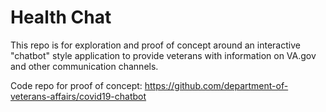 # Health Chat

This repo is for exploration and proof of concept around an interactive "chatbot" style application to provide veterans with information on VA.gov and other communication channels.

Code repo for proof of concept: https://github.com/department-of-veterans-affairs/covid19-chatbot
